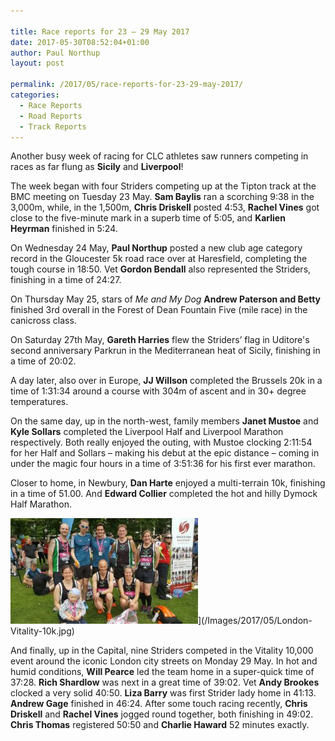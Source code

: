 ```yaml
---

title: Race reports for 23 – 29 May 2017
date: 2017-05-30T08:52:04+01:00
author: Paul Northup
layout: post

permalink: /2017/05/race-reports-for-23-29-may-2017/
categories:
  - Race Reports
  - Road Reports
  - Track Reports
---
```

Another busy week of racing for CLC athletes saw runners competing in races as far flung as **Sicily** and **Liverpool**!

The week began with four Striders competing up at the Tipton track at the BMC meeting on Tuesday 23 May. **Sam Baylis** ran a scorching 9:38 in the 3,000m, while, in the 1,500m, **Chris Driskell** posted 4:53, **Rachel Vines** got close to the five-minute mark in a superb time of 5:05, and **Karlien Heyrman** finished in 5:24.

On Wednesday 24 May, **Paul Northup** posted a new club age category record in the Gloucester 5k road race over at Haresfield, completing the tough course in 18:50. Vet **Gordon Bendall** also represented the Striders, finishing in a time of 24:27.

On Thursday May 25, stars of _Me and My Dog_ **Andrew Paterson and Betty** finished 3rd overall in the Forest of Dean Fountain Five (mile race) in the canicross class.

On Saturday 27th May, **Gareth Harries** flew the Striders’ flag in Uditore's second anniversary Parkrun in the Mediterranean heat of Sicily, finishing in a time of 20:02.

A day later, also over in Europe, **JJ Willson** completed the Brussels 20k in a time of 1:31:34 around a course with 304m of ascent and in 30+ degree temperatures.

On the same day, up in the north-west, family members **Janet Mustoe** and **Kyle Sollars** completed the Liverpool Half and Liverpool Marathon respectively. Both really enjoyed the outing, with Mustoe clocking 2:11:54 for her Half and Sollars – making his debut at the epic distance – coming in under the magic four hours in a time of 3:51:36 for his first ever marathon.

Closer to home, in Newbury, **Dan Harte** enjoyed a multi-terrain 10k, finishing in a time of 51.00. And **Edward Collier** completed the hot and hilly Dymock Half Marathon.

<img src="/Images/2017/05/London-Vitality-10k-300x169.jpg" alt="London Vitality 10k" width="300" height="169" />](/Images/2017/05/London-Vitality-10k.jpg)

And finally, up in the Capital, nine Striders competed in the Vitality 10,000 event around the iconic London city streets on Monday 29 May. In hot and humid conditions, **Will Pearce** led the team home in a super-quick time of 37:28. **Rich Shardlow** was next in a great time of 39:02. Vet **Andy Brookes** clocked a very solid 40:50. **Liza Barry** was first Strider lady home in 41:13. **Andrew Gage** finished in 46:24. After some touch racing recently, **Chris Driskell** and **Rachel Vines** jogged round together, both finishing in 49:02. **Chris Thomas** registered 50:50 and **Charlie Haward** 52 minutes exactly.